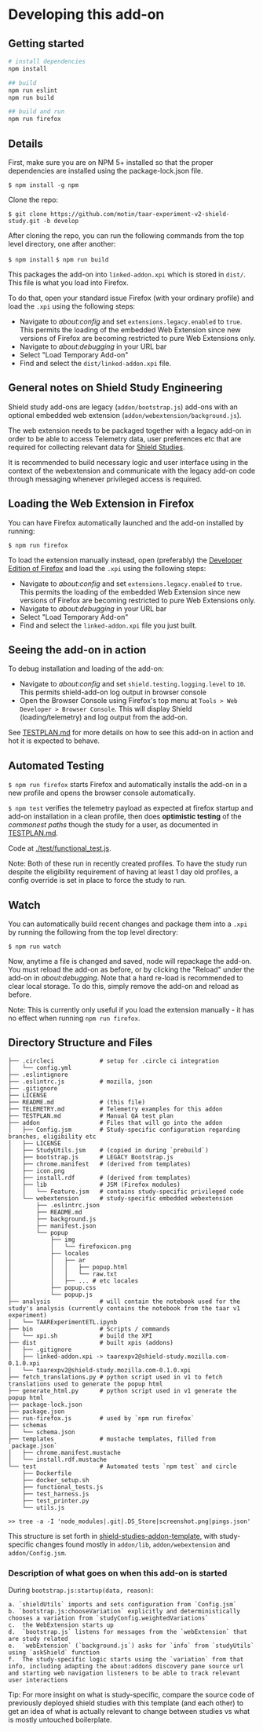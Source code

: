 # Developing this add-on

## Getting started

```bash
# install dependencies
npm install

## build
npm run eslint
npm run build

## build and run
npm run firefox
```

## Details

First, make sure you are on NPM 5+ installed so that the proper dependencies are installed using the package-lock.json file.

`$ npm install -g npm`

Clone the repo:

`$ git clone https://github.com/motin/taar-experiment-v2-shield-study.git -b develop`

After cloning the repo, you can run the following commands from the top level directory, one after another:

`$ npm install`
`$ npm run build`

This packages the add-on into `linked-addon.xpi` which is stored in `dist/`. This file is what you load into Firefox.

To do that, open your standard issue Firefox (with your ordinary profile) and load the `.xpi` using the following steps:

* Navigate to *about:config* and set `extensions.legacy.enabled` to `true`. This permits the loading of the embedded Web Extension since new versions of Firefox are becoming restricted to pure Web Extensions only.
* Navigate to *about:debugging* in your URL bar
* Select "Load Temporary Add-on"
* Find and select the `dist/linked-addon.xpi` file.

## General notes on Shield Study Engineering

Shield study add-ons are legacy (`addon/bootstrap.js`) add-ons with an optional embedded web extension (`addon/webextension/background.js`).

The web extension needs to be packaged together with a legacy add-on in order to be able to access Telemetry data, user preferences etc that are required for collecting relevant data for [Shield Studies](https://wiki.mozilla.org/Firefox/Shield/Shield_Studies).

It is recommended to build necessary logic and user interface using in the context of the webextension and communicate with the legacy add-on code through messaging whenever privileged access is required.

## Loading the Web Extension in Firefox

You can have Firefox automatically launched and the add-on installed by running:

`$ npm run firefox`

To load the extension manually instead, open (preferably) the [Developer Edition of Firefox](https://www.mozilla.org/firefox/developer/) and load the `.xpi` using the following steps:

* Navigate to *about:config* and set `extensions.legacy.enabled` to `true`. This permits the loading of the embedded Web Extension since new versions of Firefox are becoming restricted to pure Web Extensions only.
* Navigate to *about:debugging* in your URL bar
* Select "Load Temporary Add-on"
* Find and select the `linked-addon.xpi` file you just built.

## Seeing the add-on in action

To debug installation and loading of the add-on:

* Navigate to *about:config* and set `shield.testing.logging.level` to `10`. This permits shield-add-on log output in browser console
* Open the Browser Console using Firefox's top menu at `Tools > Web Developer > Browser Console`. This will display Shield (loading/telemetry) and log output from the add-on.

See [TESTPLAN.md](./TESTPLAN.md) for more details on how to see this add-on in action and hot it is expected to behave.

## Automated Testing

`$ npm run firefox` starts Firefox and automatically installs the add-on in a new profile and opens the browser console automatically.

`$ npm test` verifies the telemetry payload as expected at firefox startup and add-on installation in a clean profile, then does **optimistic testing** of the *commonest paths* though the study for a user, as documented in [TESTPLAN.md](./TESTPLAN.md).

Code at [./test/functional_test.js](./test/functional_test.js).

Note: Both of these run in recently created profiles. To have the study run despite the eligibility requirement of having at least 1 day old profiles, a config override is set in place to force the study to run.

## Watch

You can automatically build recent changes and package them into a `.xpi` by running the following from the top level directory:

`$ npm run watch`

Now, anytime a file is changed and saved, node will repackage the add-on. You must reload the add-on as before, or by clicking the "Reload" under the add-on in *about:debugging*. Note that a hard re-load is recommended to clear local storage. To do this, simply remove the add-on and reload as before.

Note: This is currently only useful if you load the extension manually - it has no effect when running `npm run firefox`.

## Directory Structure and Files

```
├── .circleci             # setup for .circle ci integration
│   └── config.yml
├── .eslintignore
├── .eslintrc.js          # mozilla, json
├── .gitignore
├── LICENSE
├── README.md             # (this file)
├── TELEMETRY.md          # Telemetry examples for this addon
├── TESTPLAN.md           # Manual QA test plan
├── addon                 # Files that will go into the addon
│   ├── Config.jsm        # Study-specific configuration regarding branches, eligibility etc
│   ├── LICENSE
│   ├── StudyUtils.jsm    # (copied in during `prebuild`)
│   ├── bootstrap.js      # LEGACY Bootstrap.js
│   ├── chrome.manifest   # (derived from templates)
│   ├── icon.png
│   ├── install.rdf       # (derived from templates)
│   ├── lib               # JSM (Firefox modules)
│   │   └── Feature.jsm   # contains study-specific privileged code
│   └── webextension      # study-specific embedded webextension
│       ├── .eslintrc.json
│       ├── README.md
│       ├── background.js
│       ├── manifest.json
│       └── popup
│           ├── img
│           │   └── firefoxicon.png
│           ├── locales
│           │   ├── ar
│           │   │   ├── popup.html
│           │   │   └── raw.txt
│           │   ├── ... # etc locales
│           ├── popup.css
│           └── popup.js
├── analysis              # will contain the notebook used for the study's analysis (currently contains the notebook from the taar v1 experiment)
│   └── TAARExperimentETL.ipynb
├── bin                   # Scripts / commands
│   └── xpi.sh            # build the XPI
├── dist                  # built xpis (addons)
│   ├── .gitignore
│   ├── linked-addon.xpi -> taarexpv2@shield-study.mozilla.com-0.1.0.xpi
│   └── taarexpv2@shield-study.mozilla.com-0.1.0.xpi
├── fetch_translations.py # python script used in v1 to fetch translations used to generate the popup html
├── generate_html.py      # python script used in v1 generate the popup html
├── package-lock.json
├── package.json
├── run-firefox.js        # used by `npm run firefox`
├── schemas
│   └── schema.json
├── templates             # mustache templates, filled from `package.json`
│   ├── chrome.manifest.mustache
│   └── install.rdf.mustache
└── test                  # Automated tests `npm test` and circle
    ├── Dockerfile
    ├── docker_setup.sh
    ├── functional_tests.js
    ├── test_harness.js
    ├── test_printer.py
    └── utils.js

>> tree -a -I 'node_modules|.git|.DS_Store|screenshot.png|pings.json'

```

This structure is set forth in [shield-studies-addon-template](https://github.com/mozilla/shield-studies-addon-template), with study-specific changes found mostly in `addon/lib`, `addon/webextension` and `addon/Config.jsm`.

### Description of what goes on when this add-on is started

During `bootstrap.js:startup(data, reason)`:

    a. `shieldUtils` imports and sets configuration from `Config.jsm`
    b. `bootstrap.js:chooseVariation` explicitly and deterministically chooses a variation from `studyConfig.weightedVariations`
    c.  the WebExtension starts up
    d.  `bootstrap.js` listens for messages from the `webExtension` that are study related
    e.  `webExtension` (`background.js`) asks for `info` from `studyUtils` using `askShield` function
    f.  The study-specific logic starts using the `variation` from that info, including adapting the about:addons discovery pane source url and starting web navigation listeners to be able to track relevant user interactions

Tip: For more insight on what is study-specific, compare the source code of previously deployed shield studies with this template (and each other) to get an idea of what is actually relevant to change between studies vs what is mostly untouched boilerplate.
